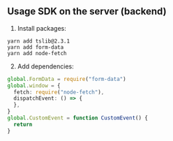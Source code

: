## Usage SDK on the server (backend)

1. Install packages:

```shell
yarn add tslib@2.3.1
yarn add form-data
yarn add node-fetch
```

2. Add dependencies:

```typescript
global.FormData = require("form-data")
global.window = {
  fetch: require("node-fetch"),
  dispatchEvent: () => {
  },
}
global.CustomEvent = function CustomEvent() {
  return
}
```
